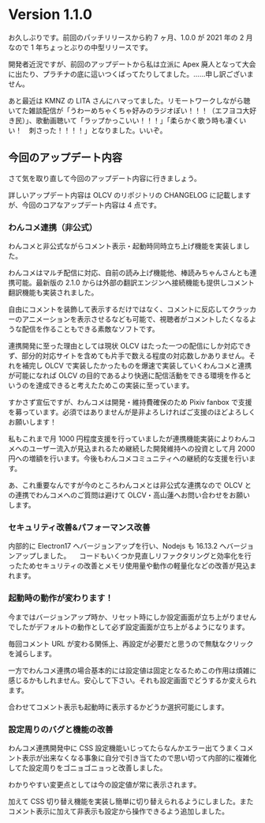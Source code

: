 # Version 1.1.0

お久しぶりです。前回のパッチリリースから約 7 ヶ月、1.0.0 が 2021 年の 2 月なので 1 年ちょっとぶりの中型リリースです。

開発者近況ですが、前回のアップデートから私は立派に Apex 廃人となって大会に出たり、プラチナの底に這いつくばってたりしてました。……申し訳ございません。

あと最近は KMNZ の LITA さんにハマってました。リモートワークしながら聴いてた雑談配信が「うわーめちゃくちゃ好みのラジオぽい！！！（エフヨコ大好き民）」、歌動画聴いて「ラップかっこいい！！！」「柔らかく歌う時も凄くいい！　刺さった！！！！」となりました。いいぞ。

## 今回のアップデート内容

さて気を取り直して今回のアップデート内容に行きましょう。

詳しいアップデート内容は OLCV のリポジトリの CHANGELOG に記載しますが、今回のコアなアップデート内容は 4 点です。

### わんコメ連携（非公式）

わんコメと非公式ながらコメント表示・起動時同時立ち上げ機能を実装しました。

わんコメはマルチ配信に対応、自前の読み上げ機能他、棒読みちゃんさんとも連携可能。最新版の 2.1.0 からは外部の翻訳エンジンへ接続機能も提供しコメント翻訳機能も実装されました。

自由にコメントを装飾して表示するだけではなく、コメントに反応してクラッカーのアニメーションを表示させるなども可能で、視聴者がコメントしたくなるような配信を作ることもできる素敵なソフトです。

連携開発に至った理由としては現状 OLCV はたった一つの配信にしか対応できず、部分的対応サイトを含めても片手で数える程度の対応数しかありません。それを補完し OLCV で実装したかったものを爆速で実装していくわんコメと連携が可能になれば OLCV の目的であるより快適に配信活動をできる環境を作るというのを達成できると考えたためこの実装に至っています。

すかさず宣伝ですが、わんコメは開発・維持費確保のため Pixiv fanbox で支援を募っています。必須ではありませんが是非よろしければご支援のほどよろしくお願いします！

私もこれまで月 1000 円程度支援を行っていましたが連携機能実装によりわんコメへのユーザー流入が見込まれるため継続した開発維持への投資として月 2000 円への増額を行います。今後もわんコメコミュニティへの継続的な支援を行います。

あ、これ重要なんですが今のところわんコメとは非公式な連携なので OLCV との連携でわんコメへのご質問は避けて OLCV・高山蓮へお問い合わせをお願いします。

### セキュリティ改善&パフォーマンス改善

内部的に Electron17 へバージョンアップを行い、Nodejs も 16.13.2 へバージョンアップしました。
　コードもいくつか見直しリファクタリングと効率化を行ったためセキュリティの改善とメモリ使用量や動作の軽量化などの改善が見込まれます。

### 起動時の動作が変わります！

今まではバージョンアップ時か、リセット時にしか設定画面が立ち上がりませんでしたがデフォルトの動作として必ず設定画面が立ち上がるようになります。

毎回コメント URL が変わる関係上、再設定が必要だと思うので無駄なクリックを減らします。

一方でわんコメ連携の場合基本的には設定値は固定となるためこの作用は煩雑に感じるかもしれません。安心して下さい。それも設定画面でどうするか変えられます。

合わせてコメント表示も起動時に表示するかどうか選択可能にします。

### 設定周りのバグと機能の改善

わんコメ連携開発中に CSS 設定機能いじってたらなんかエラー出てうまくコメント表示が出来なくなる事象に自分で引き当てたので思い切って内部的に複雑化してた設定周りをゴニョゴニョっと改善しました。

わかりやすい変更点としては今の設定値が常に表示されます。

加えて CSS 切り替え機能を実装し簡単に切り替えられるようにしました。またコメント表示に加えて非表示も設定から操作できるよう追加しました。
